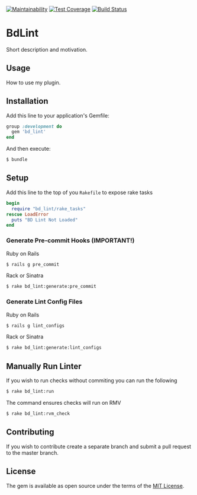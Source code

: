 [![Maintainability](https://api.codeclimate.com/v1/badges/765a8008543a6d0293df/maintainability)](https://codeclimate.com/github/shopsmart/bd_lint/maintainability)
[![Test Coverage](https://api.codeclimate.com/v1/badges/765a8008543a6d0293df/test_coverage)](https://codeclimate.com/github/shopsmart/bd_lint/test_coverage)
[![Build Status](https://travis-ci.org/shopsmart/bd_lint.svg?branch=master)](https://travis-ci.org/shopsmart/bd_lint)

# BdLint
Short description and motivation.

## Usage
How to use my plugin.

## Installation
Add this line to your application's Gemfile:

```ruby
group :development do
  gem 'bd_lint'
end
```

And then execute:
```bash
$ bundle
```

## Setup
Add this line to the top of you `Rakefile` to expose rake tasks
```ruby
begin
  require "bd_lint/rake_tasks"
rescue LoadError
  puts "BD Lint Not Loaded"
end
```

### Generate Pre-commit Hooks (IMPORTANT!)

Ruby on Rails
```bash
$ rails g pre_commit
```

Rack or Sinatra
```bash
$ rake bd_lint:generate:pre_commit
```

### Generate Lint Config Files

Ruby on Rails
```bash
$ rails g lint_configs
```

Rack or Sinatra
```bash
$ rake bd_lint:generate:lint_configs
```

## Manually Run Linter

If you wish to run checks without commiting you can run the following
```bash
$ rake bd_lint:run
```

The command ensures checks will run on RMV
```bash
$ rake bd_lint:rvm_check
```

## Contributing
If you wish to contribute create a separate branch and submit a pull request to the master branch.

## License
The gem is available as open source under the terms of the [MIT License](http://opensource.org/licenses/MIT).
